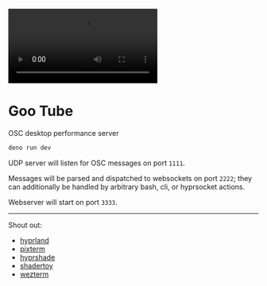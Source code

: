 <video src="https://x.ill.computer/Untitled34.mp4#t=0.1" controls></video>

# Goo Tube

OSC desktop performance server

```sh
deno run dev
```

UDP server will listen for OSC messages on port `1111`.

Messages will be parsed and dispatched to websockets on port `2222`; they
can additionally be handled by arbitrary bash, cli, or hyprsocket actions.

Webserver will start on port `3333`.

---

Shout out:

- [hyprland](https://hypr.land)
- [pixterm](https://github.com/eliukblau/pixterm)
- [hyprshade](https://github.com/loqusion/hyprshade)
- [shadertoy](https://shadertoy.com)
- [wezterm](https://wezterm.org)
